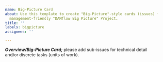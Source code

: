 ```yaml
---
name: Big-Picture Card
about: Use this template to create "Big-Picture"-style cards (issues) for use in the
  management-friendly "DAMflow Big Picture" Project.
title: ''
labels: bigpicture
assignees: ''

---
```


***Overview/Big-Picture Card;*** please add sub-issues for technical detail and/or discrete tasks (units of work).
